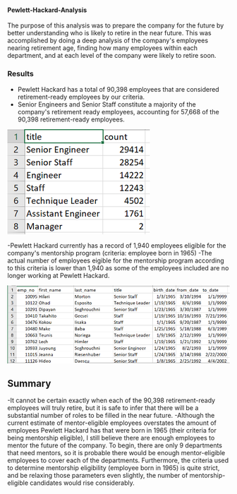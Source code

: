 #### Pewlett-Hackard-Analysis
The purpose of this analysis was to prepare the company for the future by better understanding who is likely to retire in the near future. This was accomplished by doing a deep analysis of the company's employees nearing retirement age, finding how many employees within each department, and at each level of the company were likely to retire soon. 

### Results
- Pewlett Hackard has a total of 90,398 employees that are considered retirement-ready employees by our criteria.
- Senior Engineers and Senior Staff constitute a majority of the company's retirement ready employees, accounting for 57,668 of the 90,398 retirement-ready employees.


![retiring_titles](retiring_titles.PNG)


-Pewlett Hackard currently has a record of 1,940 employees eligible for the company's mentorship program (criteria: employee born in 1965)
-The actual number of employees eigible for the mentorship program according to this criteria is lower than 1,940 as some of the employees included are no longer working at Pewlett Hackard. 

![mentorship_eligibility](mentorship_eligible.PNG)


## Summary
-It cannot be certain exactly when each of the 90,398 retirement-ready employees will truly retire, but it is safe to infer that there will be a substantial number of roles to be filled in the near future. 
-Although the current estimate of mentor-eligible employees overstates the amount of employees Pewlett Hackard has that were born in 1965 (their criteria for being mentorship eligible), I still believe there are enough employees to mentor the future of the company. To begin, there are only 9 departments that need mentors, so it is probable there would be enough mentor-eligible employees to cover each of the departments. Furthermore, the criteria used to determine mentorship eligibility (employee born in 1965) is quite strict, and be relaxing those parameters even slightly, the number of mentorship-eligible candidates would rise considerably.  
